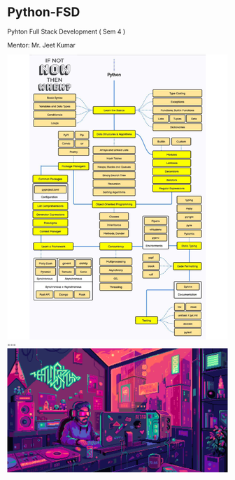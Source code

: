 # Python-FSD
 Pyhton Full Stack Development ( Sem 4 )
 
 Mentor: Mr. Jeet Kumar
 <!--
<a href="https://roadmap.sh/python">
    <img src="PythonRoadmap.jpg" alt="Python Roadmap">
</a>
-->
<a href="https://roadmap.sh/python?s=6579de3a5145316d25fbbe85">
    <img src="PythonRoadmap.jpg" alt="Python Roadmap">
</a>
---


<a href="https://github.com/Manish-Let-It-Be">
    <img src="Coding.gif" alt="Coding Gif">
</a>
